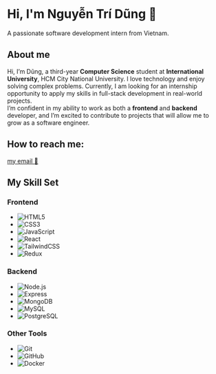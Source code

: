 # Hi, I'm Nguyễn Trí Dũng 👋

A passionate software development intern from Vietnam.

## About me

Hi, I’m Dũng, a third-year **Computer Science** student at **International University**, HCM City National University. I love technology and enjoy solving complex problems. Currently, I am looking for an internship opportunity to apply my skills in full-stack development in real-world projects.  
I’m confident in my ability to work as both a **frontend** and **backend** developer, and I’m excited to contribute to projects that will allow me to grow as a software engineer.


## How to reach me: 
[my email 📧](mailto:tridung1262004@gmail.com)

## My Skill Set

### Frontend
- ![HTML5](https://img.shields.io/badge/HTML5-E34F26?style=flat-square&logo=html5&logoColor=white)
- ![CSS3](https://img.shields.io/badge/CSS3-1572B6?style=flat-square&logo=css3&logoColor=white)
- ![JavaScript](https://img.shields.io/badge/JavaScript-F7DF1E?style=flat-square&logo=javascript&logoColor=black)
- ![React](https://img.shields.io/badge/React-61DAFB?style=flat-square&logo=react&logoColor=black)
- ![TailwindCSS](https://img.shields.io/badge/Tailwind%20CSS-38B2AC?style=flat-square&logo=tailwind-css&logoColor=white)
- ![Redux](https://img.shields.io/badge/Redux-764ABC?style=flat-square&logo=redux&logoColor=white)

### Backend
- ![Node.js](https://img.shields.io/badge/Node.js-339933?style=flat-square&logo=node.js&logoColor=white)
- ![Express](https://img.shields.io/badge/Express-000000?style=flat-square&logo=express&logoColor=white)
- ![MongoDB](https://img.shields.io/badge/MongoDB-47A248?style=flat-square&logo=mongodb&logoColor=white)
- ![MySQL](https://img.shields.io/badge/MySQL-4479A1?style=flat-square&logo=mysql&logoColor=white)
- ![PostgreSQL](https://img.shields.io/badge/PostgreSQL-4169E1?style=flat-square&logo=postgresql&logoColor=white)

### Other Tools
- ![Git](https://img.shields.io/badge/Git-F05032?style=flat-square&logo=git&logoColor=white)
- ![GitHub](https://img.shields.io/badge/GitHub-181717?style=flat-square&logo=github&logoColor=white)
- ![Docker](https://img.shields.io/badge/Docker-2496ED?style=flat-square&logo=docker&logoColor=white)
